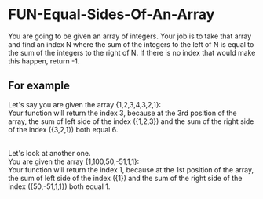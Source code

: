 # FUN-Equal-Sides-Of-An-Array
You are going to be given an array of integers. Your job is to take that array and find an index N where the sum of the integers to the left of N is equal to the sum of the integers to the right of N. If there is no index that would make this happen, return -1.

## For example

Let's say you are given the array {1,2,3,4,3,2,1}: <br />
Your function will return the index 3, because at the 3rd position of the array, the sum of left side of the index ({1,2,3}) and the sum of the right side of the index ({3,2,1}) both equal 6. <br /><br />

Let's look at another one.<br />
You are given the array {1,100,50,-51,1,1}:<br />
Your function will return the index 1, because at the 1st position of the array, the sum of left side of the index ({1}) and the sum of the right side of the index ({50,-51,1,1}) both equal 1.